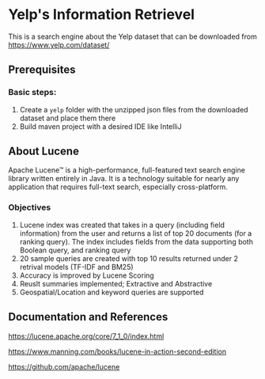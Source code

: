 # Yelp's Information Retrievel
This is a search engine about the Yelp dataset that can be downloaded from https://www.yelp.com/dataset/

## Prerequisites

### Basic steps:
1. Create a `yelp` folder with the unzipped json files from the downloaded dataset and place them there
2. Build maven project with a desired IDE like IntelliJ
	
## About Lucene
Apache Lucene™ is a high-performance, full-featured text search engine library written entirely in Java. It is a technology suitable for nearly any application that requires full-text search, especially cross-platform.

### Objectives
1. Lucene index was created that takes in a query (including field information) from the user and returns a list of top 20 documents (for a ranking query). 
	The index includes fields from the data supporting both Boolean query, and ranking query
2. 20 sample queries are created with top 10 results returned under 2 retrival models (TF-IDF and BM25)
3. Accuracy is improved by Lucene Scoring
4. Reuslt summaries implemented; Extractive and Abstractive
5. Geospatial/Location and keyword queries are supported


## Documentation and References

https://lucene.apache.org/core/7_1_0/index.html

https://www.manning.com/books/lucene-in-action-second-edition

https://github.com/apache/lucene

